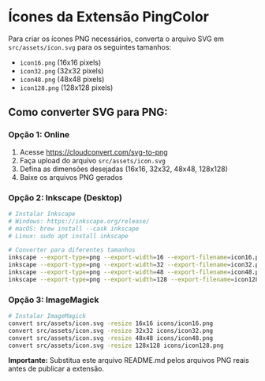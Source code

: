 # Ícones da Extensão PingColor

Para criar os ícones PNG necessários, converta o arquivo SVG em `src/assets/icon.svg` para os seguintes tamanhos:

- `icon16.png` (16x16 pixels)
- `icon32.png` (32x32 pixels)  
- `icon48.png` (48x48 pixels)
- `icon128.png` (128x128 pixels)

## Como converter SVG para PNG:

### Opção 1: Online
1. Acesse https://cloudconvert.com/svg-to-png
2. Faça upload do arquivo `src/assets/icon.svg`
3. Defina as dimensões desejadas (16x16, 32x32, 48x48, 128x128)
4. Baixe os arquivos PNG gerados

### Opção 2: Inkscape (Desktop)
```bash
# Instalar Inkscape
# Windows: https://inkscape.org/release/
# macOS: brew install --cask inkscape
# Linux: sudo apt install inkscape

# Converter para diferentes tamanhos
inkscape --export-type=png --export-width=16 --export-filename=icon16.png src/assets/icon.svg
inkscape --export-type=png --export-width=32 --export-filename=icon32.png src/assets/icon.svg
inkscape --export-type=png --export-width=48 --export-filename=icon48.png src/assets/icon.svg
inkscape --export-type=png --export-width=128 --export-filename=icon128.png src/assets/icon.svg
```

### Opção 3: ImageMagick
```bash
# Instalar ImageMagick
convert src/assets/icon.svg -resize 16x16 icons/icon16.png
convert src/assets/icon.svg -resize 32x32 icons/icon32.png
convert src/assets/icon.svg -resize 48x48 icons/icon48.png
convert src/assets/icon.svg -resize 128x128 icons/icon128.png
```

**Importante:** Substitua este arquivo README.md pelos arquivos PNG reais antes de publicar a extensão.